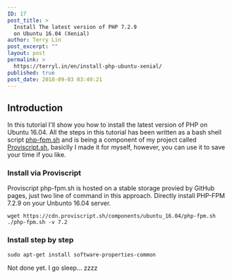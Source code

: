 ```yaml
---
ID: 17
post_title: >
  Install The latest version of PHP 7.2.9
  on Ubuntu 16.04 (Xenial)
author: Terry Lin
post_excerpt: ""
layout: post
permalink: >
  https://terryl.in/en/install-php-ubuntu-xenial/
published: true
post_date: 2018-09-03 03:49:21
---
```

<h2>Introduction</h2>

In this tutorial I'll show you how to install the latest version of PHP on Ubuntu 16.04. All the steps in this tutorial has been written as a bash shell script <a href="https://github.com/Proviscript/proviscript/blob/master/components/ubuntu_16.04/php-fpm.sh">php-fpm.sh</a> and is being a component of my project called <a href="https://proviscript.sh/" title="Proviscript.sh">Proviscript.sh</a>, basiclly I made it for myself, however, you can use it to save your time if you like.

<h3>Install via Proviscript</h3>

Proviscript php-fpm.sh is hosted on a stable storage provied by GitHub pages, just two line of command in this approach. Directly install PHP-FPM 7.2.9 on your Unbunto 16.04 server.

<pre><code class="">wget https://cdn.proviscript.sh/components/ubuntu_16.04/php-fpm.sh
./php-fpm.sh -v 7.2
</code></pre>

<h3>Install step by step</h3>

<pre><code class="">sudo apt-get install software-properties-common
</code></pre>

Not done yet. I go sleep... zzzz